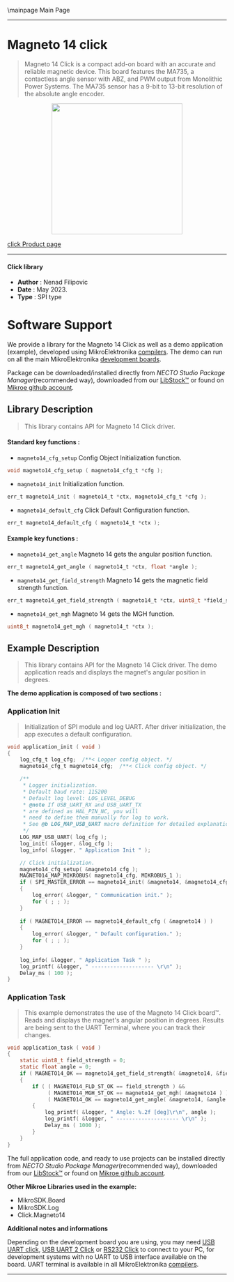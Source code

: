 \mainpage Main Page

---
# Magneto 14 click

> Magneto 14 Click is a compact add-on board with an accurate and reliable magnetic device. This board features the MA735, a contactless angle sensor with ABZ, and PWM output from Monolithic Power Systems. The MA735 sensor has a 9-bit to 13-bit resolution of the absolute angle encoder.

<p align="center">
  <img src="https://download.mikroe.com/images/click_for_ide/magneto14_click.png" height=300px>
</p>

[click Product page](https://www.mikroe.com/magneto-14-click)

---


#### Click library

- **Author**        : Nenad Filipovic
- **Date**          : May 2023.
- **Type**          : SPI type


# Software Support

We provide a library for the Magneto 14 Click
as well as a demo application (example), developed using MikroElektronika
[compilers](https://www.mikroe.com/necto-studio).
The demo can run on all the main MikroElektronika [development boards](https://www.mikroe.com/development-boards).

Package can be downloaded/installed directly from *NECTO Studio Package Manager*(recommended way), downloaded from our [LibStock&trade;](https://libstock.mikroe.com) or found on [Mikroe github account](https://github.com/MikroElektronika/mikrosdk_click_v2/tree/master/clicks).

## Library Description

> This library contains API for Magneto 14 Click driver.

#### Standard key functions :

- `magneto14_cfg_setup` Config Object Initialization function.
```c
void magneto14_cfg_setup ( magneto14_cfg_t *cfg );
```

- `magneto14_init` Initialization function.
```c
err_t magneto14_init ( magneto14_t *ctx, magneto14_cfg_t *cfg );
```

- `magneto14_default_cfg` Click Default Configuration function.
```c
err_t magneto14_default_cfg ( magneto14_t *ctx );
```

#### Example key functions :

- `magneto14_get_angle` Magneto 14 gets the angular position function.
```c
err_t magneto14_get_angle ( magneto14_t *ctx, float *angle );
```

- `magneto14_get_field_strength` Magneto 14 gets the magnetic field strength function.
```c
err_t magneto14_get_field_strength ( magneto14_t *ctx, uint8_t *field_strength );
```

- `magneto14_get_mgh` Magneto 14 gets the MGH function.
```c
uint8_t magneto14_get_mgh ( magneto14_t *ctx );
```

## Example Description

> This library contains API for the Magneto 14 Click driver.
> The demo application reads and displays 
> the magnet's angular position in degrees.

**The demo application is composed of two sections :**

### Application Init

> Initialization of SPI module and log UART.
> After driver initialization, the app executes a default configuration.

```c
void application_init ( void )
{
    log_cfg_t log_cfg;  /**< Logger config object. */
    magneto14_cfg_t magneto14_cfg;  /**< Click config object. */

    /** 
     * Logger initialization.
     * Default baud rate: 115200
     * Default log level: LOG_LEVEL_DEBUG
     * @note If USB_UART_RX and USB_UART_TX 
     * are defined as HAL_PIN_NC, you will 
     * need to define them manually for log to work. 
     * See @b LOG_MAP_USB_UART macro definition for detailed explanation.
     */
    LOG_MAP_USB_UART( log_cfg );
    log_init( &logger, &log_cfg );
    log_info( &logger, " Application Init " );

    // Click initialization.
    magneto14_cfg_setup( &magneto14_cfg );
    MAGNETO14_MAP_MIKROBUS( magneto14_cfg, MIKROBUS_1 );
    if ( SPI_MASTER_ERROR == magneto14_init( &magneto14, &magneto14_cfg ) )
    {
        log_error( &logger, " Communication init." );
        for ( ; ; );
    }
    
    if ( MAGNETO14_ERROR == magneto14_default_cfg ( &magneto14 ) )
    {
        log_error( &logger, " Default configuration." );
        for ( ; ; );
    }
    
    log_info( &logger, " Application Task " );
    log_printf( &logger, " -------------------- \r\n" );
    Delay_ms ( 100 );
}
```

### Application Task

> This example demonstrates the use of the Magneto 14 Click board™.
> Reads and displays the magnet's angular position in degrees.
> Results are being sent to the UART Terminal, where you can track their changes.

```c
void application_task ( void )
{
    static uint8_t field_strength = 0;
    static float angle = 0;
    if ( MAGNETO14_OK == magneto14_get_field_strength( &magneto14, &field_strength ) )
    {
        if ( ( MAGNETO14_FLD_ST_OK == field_strength ) && 
             ( MAGNETO14_MGH_ST_OK == magneto14_get_mgh( &magneto14 ) ) && 
             ( MAGNETO14_OK == magneto14_get_angle( &magneto14, &angle ) ) )
        {
            log_printf( &logger, " Angle: %.2f [deg]\r\n", angle );
            log_printf( &logger, " -------------------- \r\n" );
            Delay_ms ( 1000 );
        }
    }
}
```

The full application code, and ready to use projects can be installed directly from *NECTO Studio Package Manager*(recommended way), downloaded from our [LibStock&trade;](https://libstock.mikroe.com) or found on [Mikroe github account](https://github.com/MikroElektronika/mikrosdk_click_v2/tree/master/clicks).

**Other Mikroe Libraries used in the example:**

- MikroSDK.Board
- MikroSDK.Log
- Click.Magneto14

**Additional notes and informations**

Depending on the development board you are using, you may need
[USB UART click](https://www.mikroe.com/usb-uart-click),
[USB UART 2 Click](https://www.mikroe.com/usb-uart-2-click) or
[RS232 Click](https://www.mikroe.com/rs232-click) to connect to your PC, for
development systems with no UART to USB interface available on the board. UART
terminal is available in all MikroElektronika
[compilers](https://shop.mikroe.com/compilers).

---
